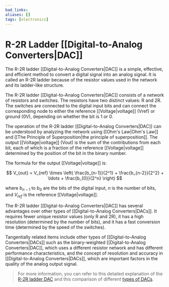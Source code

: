 ```yaml
---
bad_links: 
aliases: []
tags: [electronics]
---
```

# R-2R Ladder [[Digital-to-Analog Converters|DAC]]

The R-2R ladder [[Digital-to-Analog Converters|DAC]] is a simple, effective, and efficient method to convert a digital signal into an analog signal. It is called an R-2R ladder because of the resistor values used in the network and its ladder-like structure.

The R-2R ladder [[Digital-to-Analog Converters|DAC]] consists of a network of resistors and switches. The resistors have two distinct values: R and 2R. The switches are connected to the digital input bits and can connect the corresponding node to either the reference [[Voltage|voltage]] (Vref) or ground (0V), depending on whether the bit is 1 or 0.

The operation of the R-2R ladder [[Digital-to-Analog Converters|DAC]] can be understood by analyzing the network using [[Ohm's Law|Ohm's Law]] and [[The Principle of Superposition|the principle of superposition]]. The output [[Voltage|voltage]] (Vout) is the sum of the contributions from each bit, each of which is a fraction of the reference [[Voltage|voltage]] determined by the position of the bit in the binary number.

The formula for the output [[Voltage|voltage]] is:

$$
V_{out} = V_{ref} \times \left( \frac{b_{n-1}}{2^1} + \frac{b_{n-2}}{2^2} + \ldots + \frac{b_{0}}{2^n} \right)
$$

where $b_{n-1}$ to $b_{0}$ are the bits of the digital input, $n$ is the number of bits, and $V_{ref}$ is the reference [[Voltage|voltage]].

The R-2R ladder [[Digital-to-Analog Converters|DAC]] has several advantages over other types of [[Digital-to-Analog Converters|DACs]]. It requires fewer unique resistor values (only R and 2R), it has a high resolution (determined by the number of bits), and it has a fast conversion time (determined by the speed of the switches).

Tangentially related items include other types of [[Digital-to-Analog Converters|DACs]] such as the binary-weighted [[Digital-to-Analog Converters|DAC]], which uses a different resistor network and has different performance characteristics, and the concept of resolution and accuracy in [[Digital-to-Analog Converters|DACs]], which are important factors in the quality of the analog output signal.

> For more information, you can refer to this detailed explanation of the [R-2R ladder DAC](https://www.google.com/search?q=R-2R+ladder+DAC) and this comparison of different [types of DACs](https://www.google.com/search?q=types+of+DACs).